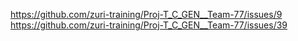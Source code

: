 https://github.com/zuri-training/Proj-T_C_GEN__Team-77/issues/9
https://github.com/zuri-training/Proj-T_C_GEN__Team-77/issues/39
